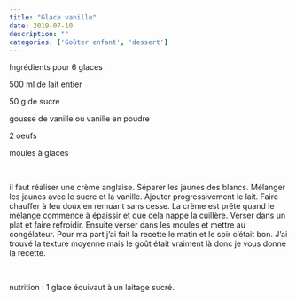```yaml
---
title: "Glace vanille"
date: 2019-07-10
description: ""
categories: ['Goûter enfant', 'dessert']
---
```


          


Ingr&eacute;dients pour 6 glaces&nbsp;

500 ml de lait entier&nbsp;

50 g de sucre&nbsp;

gousse de vanille ou vanille en poudre

2 oeufs

moules &agrave; glaces

&nbsp;

il faut r&eacute;aliser une cr&egrave;me anglaise. S&eacute;parer les jaunes des blancs. M&eacute;langer les jaunes avec le sucre et la vanille. Ajouter progressivement le lait. Faire chauffer &agrave; feu doux en remuant sans cesse. La cr&egrave;me est pr&ecirc;te quand le m&eacute;lange commence &agrave; &eacute;paissir et que cela nappe la cuill&egrave;re. Verser dans un plat et faire refroidir. Ensuite verser dans les moules et mettre au cong&eacute;lateur. Pour ma part j&rsquo;ai fait la recette le matin et le soir c&rsquo;&eacute;tait bon. J&rsquo;ai trouv&eacute; la texture moyenne mais le go&ucirc;t &eacute;tait vraiment l&agrave; donc je vous donne la recette.

&nbsp;

nutrition : 1 glace &eacute;quivaut &agrave; un laitage sucr&eacute;.


                          
